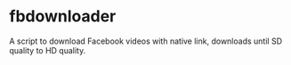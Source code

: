 # fbdownloader
A script to download Facebook videos with native link, downloads until SD quality to HD quality.
